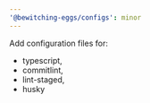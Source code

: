 ```yaml
---
'@bewitching-eggs/configs': minor
---
```


Add configuration files for:  
 - typescript,  
 - commitlint,  
 - lint-staged,  
 - husky
